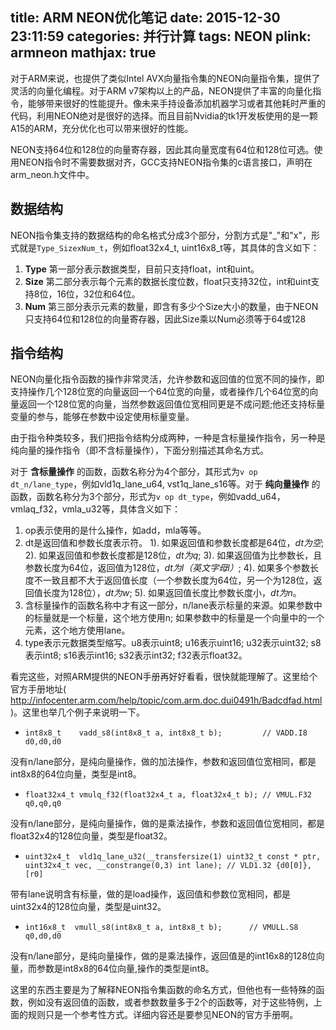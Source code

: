 title: ARM NEON优化笔记
date: 2015-12-30 23:11:59
categories: 并行计算
tags: NEON
plink: armneon
mathjax: true
---

对于ARM来说，也提供了类似Intel AVX向量指令集的NEON向量指令集，提供了灵活的向量化编程。对于ARM v7架构以上的产品，NEON提供了丰富的向量化指令，能够带来很好的性能提升。像未来手持设备添加机器学习或者其他耗时严重的代码，利用NEON绝对是很好的选择。而且目前Nvidia的tk1开发板使用的是一颗A15的ARM，充分优化也可以带来很好的性能。

NEON支持64位和128位的向量寄存器，因此其向量宽度有64位和128位可选。使用NEON指令时不需要数据对齐，GCC支持NEON指令集的c语言接口，声明在arm\_neon.h文件中。

## 数据结构

NEON指令集支持的数据结构的命名格式分成3个部分，分割方式是"\_"和"x"，形式就是`Type_SizexNum_t`，例如float32x4_t, uint16x8_t等，其具体的含义如下：
1. **Type** 第一部分表示数据类型，目前只支持float，int和uint。
2. **Size** 第二部分表示每个元素的数据长度位数，float只支持32位，int和uint支持8位，16位，32位和64位。
3. **Num** 第三部分表示元素的数量，即含有多少个Size大小的数量，由于NEON只支持64位和128位的向量寄存器，因此Size乘以Num必须等于64或128


## 指令结构

NEON向量化指令函数的操作非常灵活，允许参数和返回值的位宽不同的操作，即支持操作几个128位宽的向量返回一个64位宽的向量，或者操作几个64位宽的向量返回一个128位宽的向量，当然参数返回值位宽相同更是不成问题;他还支持标量变量的参与，能够在参数中设定使用标量变量。

由于指令种类较多，我们把指令结构分成两种，一种是含标量操作指令，另一种是纯向量的操作指令（即不含标量操作），下面分别描述其命名方式。

对于 **含标量操作** 的函数，函数名称分为4个部分，其形式为`v op dt_n/lane_type`，例如vld1q_lane_u64, vst1q_lane_s16等。对于 **纯向量操作** 的函数，函数名称分为3个部分，形式为`v op dt_type`，例如vadd_u64，vmlaq_f32，vmla_u32等，具体含义如下：
1. op表示使用的是什么操作，如add，mla等等。
2. dt是返回值和参数长度表示符。
  1). 如果返回值和参数长度都是64位，*dt为空*;
  2). 如果返回值和参数长度都是128位，*dt为q*;
  3). 如果返回值为比参数长，且参数长度为64位，返回值为128位，*dt为l（英文字母l）*;
  4). 如果多个参数长度不一致且都不大于返回值长度（一个参数长度为64位，另一个为128位，返回值长度为128位），*dt为w*;
  5). 如果返回值长度比参数长度小，*dt为n*。
3. 含标量操作的函数名称中才有这一部分，n/lane表示标量的来源。如果参数中的标量就是一个标量，这个地方使用n; 如果参数中的标量是一个向量中的一个元素，这个地方使用lane。
4. type表示元数据类型缩写。u8表示uint8; u16表示uint16; u32表示uint32; s8表示int8; s16表示int16; s32表示int32; f32表示float32。


看完这些，对照ARM提供的NEON手册再好好看看，很快就能理解了。这里给个官方手册地址( http://infocenter.arm.com/help/topic/com.arm.doc.dui0491h/Badcdfad.html )。这里也举几个例子来说明一下。

+ `int8x8_t    vadd_s8(int8x8_t a, int8x8_t b);         // VADD.I8 d0,d0,d0 `

没有n/lane部分，是纯向量操作，做的加法操作，参数和返回值位宽相同，都是int8x8的64位向量，类型是int8。

+ `float32x4_t vmulq_f32(float32x4_t a, float32x4_t b); // VMUL.F32 q0,q0,q0`

没有n/lane部分，是纯向量操作，做的是乘法操作，参数和返回值位宽相同，都是float32x4的128位向量，类型是float32。

+ `uint32x4_t  vld1q_lane_u32(__transfersize(1) uint32_t const * ptr, uint32x4_t vec, __constrange(0,3) int lane); // VLD1.32 {d0[0]}, [r0]`

带有lane说明含有标量，做的是load操作，返回值和参数位宽相同，都是uint32x4的128位向量，类型是uint32。

+ `int16x8_t  vmull_s8(int8x8_t a, int8x8_t b);      // VMULL.S8 q0,d0,d0 `

没有n/lane部分，是纯向量操作，做的是乘法操作，返回值是的int16x8的128位向量，而参数是int8x8的64位向量,操作的类型是int8。

这里的东西主要是为了解释NEON指令集函数的命名方式，但他也有一些特殊的函数，例如没有返回值的函数，或者参数数量多于2个的函数等，对于这些特例，上面的规则只是一个参考性方式。详细内容还是要参见NEON的官方手册啊。
